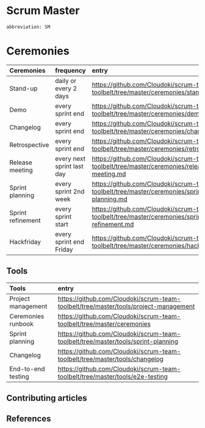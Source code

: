 # Scrum Master
`abbreviation: SM`

# Ceremonies

Ceremonies | frequency | entry
:---|:---|:---
Stand-up | daily or every 2 days | https://github.com/Cloudoki/scrum-team-toolbelt/tree/master/ceremonies/stand-up.md
Demo | every sprint end | https://github.com/Cloudoki/scrum-team-toolbelt/tree/master/ceremonies/demo.md
Changelog | every sprint end | https://github.com/Cloudoki/scrum-team-toolbelt/tree/master/ceremonies/changelog.md
Retrospective | every sprint end | https://github.com/Cloudoki/scrum-team-toolbelt/tree/master/ceremonies/retrospective.md
Release meeting | every next sprint last day |https://github.com/Cloudoki/scrum-team-toolbelt/tree/master/ceremonies/release-meeting.md
Sprint planning | every sprint 2nd week | https://github.com/Cloudoki/scrum-team-toolbelt/tree/master/ceremonies/sprint-planning.md
Sprint refinement | every sprint start | https://github.com/Cloudoki/scrum-team-toolbelt/tree/master/ceremonies/sprint-refinement.md
Hackfriday | every sprint end Friday | https://github.com/Cloudoki/scrum-team-toolbelt/tree/master/ceremonies/hackfriday.md

## Tools

Tools | entry
:---|:---|
Project management | https://github.com/Cloudoki/scrum-team-toolbelt/tree/master/tools/project-management
Ceremonies runbook | https://github.com/Cloudoki/scrum-team-toolbelt/tree/master/ceremonies
Sprint planning | https://github.com/Cloudoki/scrum-team-toolbelt/tree/master/tools/sprint-planning
Changelog | https://github.com/Cloudoki/scrum-team-toolbelt/tree/master/tools/changelog
End-to-end testing | https://github.com/Cloudoki/scrum-team-toolbelt/tree/master/tools/e2e-testing

## Contributing articles

## References
